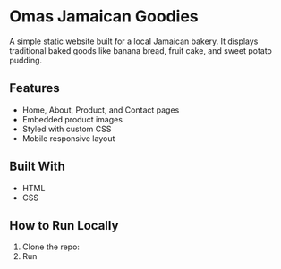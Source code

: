 # Omas Jamaican Goodies

A simple static website built for a local Jamaican bakery. It displays traditional baked goods like banana bread, fruit cake, and sweet potato pudding.

## Features
- Home, About, Product, and Contact pages
- Embedded product images
- Styled with custom CSS
- Mobile responsive layout

## Built With
- HTML
- CSS

## How to Run Locally
1. Clone the repo:
2. Run

